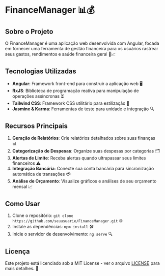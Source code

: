 # FinanceManager 📊💰

## Sobre o Projeto

O FinanceManager é uma aplicação web desenvolvida com Angular, focada em fornecer uma ferramenta de gestão financeira para os usuários rastrear seus gastos, rendimentos e saúde financeira geral 💸📈

## Tecnologias Utilizadas

- **Angular**: Framework front-end para construir a aplicação web 🖥️
- **RxJS**: Biblioteca de programação reativa para manipulação de operações assíncronas ⏳
- **Tailwind CSS**: Framework CSS utilitário para estilização 👗
- **Jasmine & Karma**: Ferramentas de teste para unidade e integração 🔍

## Recursos Principais

1. **Geração de Relatórios**: Crie relatórios detalhados sobre suas finanças 📊
2. **Categorização de Despesas**: Organize suas despesas por categorias 🗂️
3. **Alertas de Limite**: Receba alertas quando ultrapassar seus limites financeiros ⚠️
4. **Integração Bancária**: Conecte sua conta bancária para sincronização automática de transações 💳
5. **Análise de Orçamento**: Visualize gráficos e análises de seu orçamento mensal 📈

## Como Usar

1. Clone o repositório: `git clone https://github.com/seuusuario/FinanceManager.git` 🌐
2. Instale as dependências: `npm install` 🛠️
3. Inicie o servidor de desenvolvimento: `ng serve` 🔍

## Licença

Este projeto está licenciado sob a MIT License - ver o arquivo [LICENSE](LICENSE) para mais detalhes. 📜